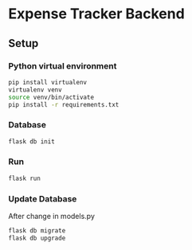 # Expense Tracker Backend

## Setup

### Python virtual environment

```bash
pip install virtualenv
virtualenv venv
source venv/bin/activate
pip install -r requirements.txt
```

### Database

```bash
flask db init
```

### Run

```bash
flask run
```

### Update Database

After change in models.py
```bash
flask db migrate
flask db upgrade
```